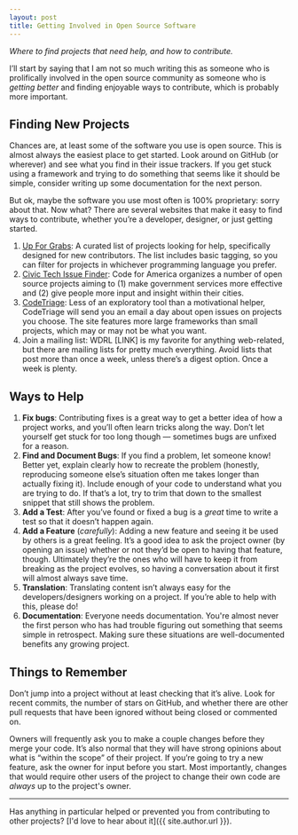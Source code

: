 ```yaml
---
layout: post
title: Getting Involved in Open Source Software
---
```


*Where to find projects that need help, and how to contribute.*

I’ll start by saying that I am not so much writing this as someone who is prolifically involved in the open source community as someone who is *getting better* and finding enjoyable ways to contribute, which is probably more important.

## Finding New Projects

Chances are, at least some of the software you use is open source. This is almost always the easiest place to get started. Look around on GitHub (or wherever) and see what you find in their issue trackers. If you get stuck using a framework and trying to do something that seems like it should be simple, consider writing up some documentation for the next person.

But ok, maybe the software you use most often is 100% proprietary: sorry about that. Now what? There are several websites that make it easy to find ways to contribute, whether you’re a developer, designer, or just getting started.

1. [Up For Grabs](http://up-for-grabs.net): A curated list of projects looking for help, specifically designed for new contributors. The list includes basic tagging, so you can filter for projects in whichever programming language you prefer.
2. [Civic Tech Issue Finder](http://www.codeforamerica.org/geeks/civicissues): Code for America organizes a number of open source projects aiming to (1) make government services more effective and (2) give people more input and insight within their cities.
3. [CodeTriage](http://www.codetriage.com/): Less of an exploratory tool than a motivational helper, CodeTriage will send you an email a day about open issues on projects you choose. The site features more large frameworks than small projects, which may or may not be what you want.
4. Join a mailing list: WDRL [LINK] is my favorite for anything web-related, but there are mailing lists for pretty much everything. Avoid lists that post more than once a week, unless there’s a digest option. Once a week is plenty.


## Ways to Help

1. **Fix bugs**: Contributing fixes is a great way to get a better idea of how a project works, and you’ll often learn tricks along the way. Don’t let yourself get stuck for too long though — sometimes bugs are unfixed for a reason.
2. **Find and Document Bugs**: If you find a problem, let someone know! Better yet, explain clearly how to recreate the problem (honestly, reproducing someone else’s situation often me takes longer than actually fixing it). Include enough of your code to understand what you are trying to do. If that’s a lot, try to trim that down to the smallest snippet that still shows the problem.
3. **Add a Test**: After you’ve found or fixed a bug is a *great* time to write a test so that it doesn’t happen again. 
4. **Add a Feature** (*carefully*): Adding a new feature and seeing it be used by others is a great feeling. It’s a good idea to ask the project owner (by opening an issue) whether or not they’d be open to having that feature, though. Ultimately they’re the ones who will have to keep it from breaking as the project evolves, so having a conversation about it first will almost always save time.
5. **Translation**: Translating content isn’t always easy for the developers/designers working on a project. If you’re able to help with this, please do!
6. **Documentation**: Everyone needs documentation. You're almost never the first person who has had trouble figuring out something that seems simple in retrospect. Making sure these situations are well-documented benefits any growing project.

## Things to Remember

Don’t jump into a project without at least checking that it’s alive. Look for recent commits, the number of stars on GitHub, and whether there are other pull requests that have been ignored without being closed or commented on.

Owners will frequently ask you to make a couple changes before they merge your code. It’s also normal that they will have strong opinions about what is “within the scope” of their project. If you’re going to try a new feature, ask the owner for input before you start. Most importantly, changes that would require other users of the project to change their own code are *always* up to the project's owner.

----

Has anything in particular helped or prevented you from contributing to other projects? [I'd love to hear about it]({{ site.author.url }}).